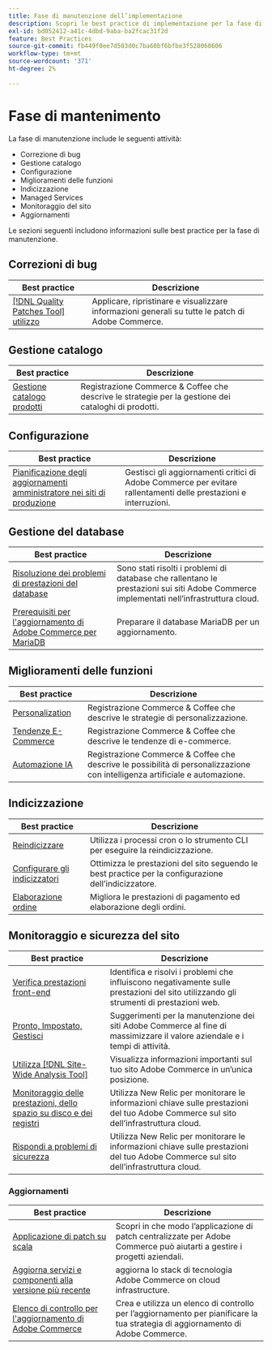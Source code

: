 ```yaml
---
title: Fase di manutenzione dell’implementazione
description: Scopri le best practice di implementazione per la fase di manutenzione dei progetti Adobe Commerce.
exl-id: bd052412-a41c-4dbd-9aba-ba2fcac31f2d
feature: Best Practices
source-git-commit: fb449f0ee7d503d0c7ba60bf6bfbe3f528060606
workflow-type: tm+mt
source-wordcount: '371'
ht-degree: 2%

---
```


# Fase di mantenimento

La fase di manutenzione include le seguenti attività:

- Correzione di bug
- Gestione catalogo
- Configurazione
- Miglioramenti delle funzioni
- Indicizzazione
- Managed Services
- Monitoraggio del sito
- Aggiornamenti

Le sezioni seguenti includono informazioni sulle best practice per la fase di manutenzione.

## Correzioni di bug

| Best practice | Descrizione |
|-----------------------------------------------------------------------------------|-------------------------------------------------------------------------------|
| [[!DNL Quality Patches Tool] utilizzo](../../../tools/quality-patches-tool/usage.md) | Applicare, ripristinare e visualizzare informazioni generali su tutte le patch di Adobe Commerce. |

## Gestione catalogo

| Best practice | Descrizione |
|------------------------------------------------------------------------------------------------------------------------------------------------------------------|--------------------------------------------------------------------------------------|
| [Gestione catalogo prodotti](https://www.gotostage.com/channel/fca90f7960be436f9b849215d9e06026/recording/2eea2782fc874047a020391000519f8b/watch?source=CHANNEL) | Registrazione Commerce &amp; Coffee che descrive le strategie per la gestione dei cataloghi di prodotti. |

## Configurazione

| Best practice | Descrizione |
|-------------------------------------------------------------------------------------------|---------------------------------------------------------------------------------|
| [Pianificazione degli aggiornamenti amministratore nei siti di produzione](scheduling-admin-updates-in-production.md) | Gestisci gli aggiornamenti critici di Adobe Commerce per evitare rallentamenti delle prestazioni e interruzioni. |

## Gestione del database

| Best practice | Descrizione |
|--------------------------------------------------------------------------------------------------------|-----------------------------------------------------------------------------------------------------|
| [Risoluzione dei problemi di prestazioni del database&#x200B;](resolve-database-performance-issues.md) | Sono stati risolti i problemi di database che rallentano le prestazioni sui siti Adobe Commerce implementati nell’infrastruttura cloud. |
| [Prerequisiti per l&#39;aggiornamento di Adobe Commerce per MariaDB&#x200B;](mariadb-upgrade.md) | Preparare il database MariaDB per un aggiornamento. |

## Miglioramenti delle funzioni

| Best practice | Descrizione |
|---------------------------------------------------------------------------------------------------------------------------------------------------------|-----------------------------------------------------------------------------------------------------------------------|
| [Personalization](https://www.gotostage.com/channel/fca90f7960be436f9b849215d9e06026/recording/e218545a77de490fb5102eca07d0580a/watch?source=CHANNEL) | Registrazione Commerce &amp; Coffee che descrive le strategie di personalizzazione. |
| [Tendenze E-Commerce](https://www.gotostage.com/channel/fca90f7960be436f9b849215d9e06026/recording/9a772468d7b64409a3d5dff4d67e656d/watch?source=CHANNEL) | Registrazione Commerce &amp; Coffee che descrive le tendenze di e-commerce. |
| [Automazione IA](https://www.gotostage.com/channel/fca90f7960be436f9b849215d9e06026/recording/27ae23699c2847be981a23ca098e548f/watch?source=CHANNEL) | Registrazione Commerce &amp; Coffee che descrive le possibilità di personalizzazione con intelligenza artificiale e automazione. |

## Indicizzazione

| Best practice | Descrizione |
|------------------------------------------------------------------------------------------------------------|----------------------------------------------------------------------------------|
| [Reindicizzare](https://developer.adobe.com/commerce/php/development/components/indexing/#how-to-reindex) | Utilizza i processi cron o lo strumento CLI per eseguire la reindicizzazione. |
| [Configurare gli indicizzatori&#x200B;](indexer-configuration.md) | Ottimizza le prestazioni del sito seguendo le best practice per la configurazione dell’indicizzatore. |
| [Elaborazione ordine](order-processing-configuration.md) | Migliora le prestazioni di pagamento ed elaborazione degli ordini. |

## Monitoraggio e sicurezza del sito

| Best practice | Descrizione |
|-------------------------------------------------------------------------------------------------------------------------------------------------|-----------------------------------------------------------------------------------------------------------|
| [Verifica prestazioni front-end](frontend-performance.md) | Identifica e risolvi i problemi che influiscono negativamente sulle prestazioni del sito utilizzando gli strumenti di prestazioni web. |
| [Pronto, Impostato, Gestisci](https://business.adobe.com/blog/basics/ready-set-maintain) | Suggerimenti per la manutenzione dei siti Adobe Commerce al fine di massimizzare il valore aziendale e i tempi di attività. |
| [Utilizza  [!DNL Site-Wide Analysis Tool]](../../../tools/site-wide-analysis-tool/intro.md#integrations-with-other-adobe-commerce-support-tools) | Visualizza informazioni importanti sul tuo sito Adobe Commerce in un’unica posizione. |
| [Monitoraggio delle prestazioni, dello spazio su disco e dei registri](https://experienceleague.adobe.com/docs/commerce-cloud-service/user-guide/monitor/performance.html?lang=it) | Utilizza New Relic per monitorare le informazioni chiave sulle prestazioni del tuo Adobe Commerce sul sito dell’infrastruttura cloud. |
| [Rispondi a problemi di sicurezza](respond-to-security-incident.md) | Utilizza New Relic per monitorare le informazioni chiave sulle prestazioni del tuo Adobe Commerce sul sito dell’infrastruttura cloud. |

### Aggiornamenti

| Best practice | Descrizione |
|-----------------------------------------------------------------------|--------------------------------------------------------------------------------------------|
| [Applicazione di patch su scala](patching-at-scale.md) | Scopri in che modo l’applicazione di patch centralizzate per Adobe Commerce può aiutarti a gestire i progetti aziendali. |
| [Aggiorna servizi e componenti alla versione più recente&#x200B;](update-services.md) | aggiorna lo stack di tecnologia Adobe Commerce on cloud infrastructure. |
| [Elenco di controllo per l&#39;aggiornamento di Adobe Commerce&#x200B;](upgrade-checklist.md) | Crea e utilizza un elenco di controllo per l’aggiornamento per pianificare la tua strategia di aggiornamento di Adobe Commerce. |
